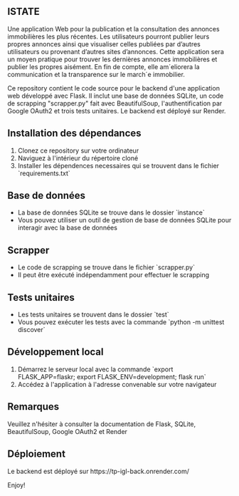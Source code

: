 <h2>ISTATE</h2>
Une application Web pour la publication et la consultation des annonces immobilières les plus récentes. 
Les utilisateurs pourront publier leurs propres annonces ainsi que visualiser celles publiées par d’autres utilisateurs ou provenant d’autres sites d’annonces. 
Cette application sera un moyen pratique pour trouver les dernières annonces immobilières et publier les propres aisément. 
En fin de compte, elle am´eliorera la communication et la transparence sur le march´e immobilier.


<p>Ce repository contient le code source pour le backend d'une application web développé avec Flask. Il inclut une base de données SQLite, un code de scrapping "scrapper.py" fait avec BeautifulSoup, l'authentification par Google OAuth2 et trois tests unitaires. Le backend est déployé sur Render.</p>

<h2>Installation des dépendances</h2>
<ol>
  <li>Clonez ce repository sur votre ordinateur</li>
  <li>Naviguez à l'intérieur du répertoire cloné</li>
  <li>Installer les dépendences necessaires qui se trouvent dans le fichier `requirements.txt`</li>
</ol>
<h2>Base de données</h2>
<ul>
  <li>La base de données SQLite se trouve dans le dossier `instance`</li>
  <li>Vous pouvez utiliser un outil de gestion de base de données SQLite pour interagir avec la base de données</li>
</ul>
<h2>Scrapper</h2>
<ul>
  <li>Le code de scrapping se trouve dans le fichier `scrapper.py`</li>
  <li>Il peut être exécuté indépendamment pour effectuer le scrapping</li>
</ul>
<h2>Tests unitaires</h2>
<ul>
  <li>Les tests unitaires se trouvent dans le dossier `test`</li>
  <li>Vous pouvez exécuter les tests avec la commande `python -m unittest discover`</li>
</ul>
<h2>Développement local</h2>
<ol> 
  <li>Démarrez le serveur local avec la commande `export FLASK_APP=flaskr; export FLASK_ENV=development; flask run`</li>
  <li>Accédez à l'application à l'adresse convenable sur votre navigateur</li>
</ol>

<h2>Remarques</h2>
<p>Veuillez n'hésiter à consulter la documentation de Flask, SQLite, BeautifulSoup, Google OAuth2 et Render</p>

<h2>Déploiement</h2>
<p>Le backend est déployé sur https://tp-igl-back.onrender.com/</p>

Enjoy!
